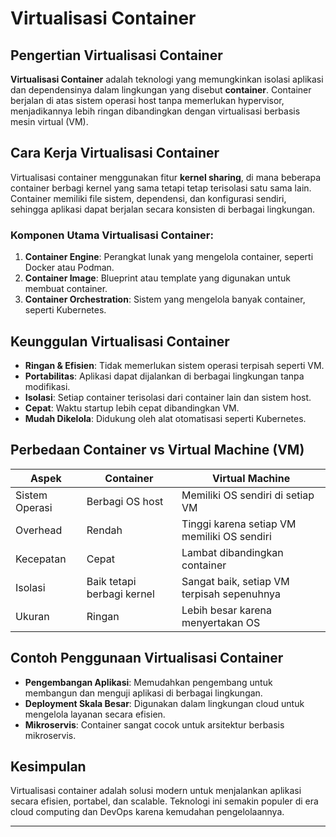 # Virtualisasi Container

## Pengertian Virtualisasi Container
**Virtualisasi Container** adalah teknologi yang memungkinkan isolasi aplikasi dan dependensinya dalam lingkungan yang disebut **container**. Container berjalan di atas sistem operasi host tanpa memerlukan hypervisor, menjadikannya lebih ringan dibandingkan dengan virtualisasi berbasis mesin virtual (VM).

## Cara Kerja Virtualisasi Container
Virtualisasi container menggunakan fitur **kernel sharing**, di mana beberapa container berbagi kernel yang sama tetapi tetap terisolasi satu sama lain. Container memiliki file sistem, dependensi, dan konfigurasi sendiri, sehingga aplikasi dapat berjalan secara konsisten di berbagai lingkungan.

### Komponen Utama Virtualisasi Container:
1. **Container Engine**: Perangkat lunak yang mengelola container, seperti Docker atau Podman.
2. **Container Image**: Blueprint atau template yang digunakan untuk membuat container.
3. **Container Orchestration**: Sistem yang mengelola banyak container, seperti Kubernetes.

## Keunggulan Virtualisasi Container
- **Ringan & Efisien**: Tidak memerlukan sistem operasi terpisah seperti VM.
- **Portabilitas**: Aplikasi dapat dijalankan di berbagai lingkungan tanpa modifikasi.
- **Isolasi**: Setiap container terisolasi dari container lain dan sistem host.
- **Cepat**: Waktu startup lebih cepat dibandingkan VM.
- **Mudah Dikelola**: Didukung oleh alat otomatisasi seperti Kubernetes.

## Perbedaan Container vs Virtual Machine (VM)
| Aspek | Container | Virtual Machine |
|--------|-----------|----------------|
| Sistem Operasi | Berbagi OS host | Memiliki OS sendiri di setiap VM |
| Overhead | Rendah | Tinggi karena setiap VM memiliki OS sendiri |
| Kecepatan | Cepat | Lambat dibandingkan container |
| Isolasi | Baik tetapi berbagi kernel | Sangat baik, setiap VM terpisah sepenuhnya |
| Ukuran | Ringan | Lebih besar karena menyertakan OS |

## Contoh Penggunaan Virtualisasi Container
- **Pengembangan Aplikasi**: Memudahkan pengembang untuk membangun dan menguji aplikasi di berbagai lingkungan.
- **Deployment Skala Besar**: Digunakan dalam lingkungan cloud untuk mengelola layanan secara efisien.
- **Mikroservis**: Container sangat cocok untuk arsitektur berbasis mikroservis.

## Kesimpulan
Virtualisasi container adalah solusi modern untuk menjalankan aplikasi secara efisien, portabel, dan scalable. Teknologi ini semakin populer di era cloud computing dan DevOps karena kemudahan pengelolaannya.

---


